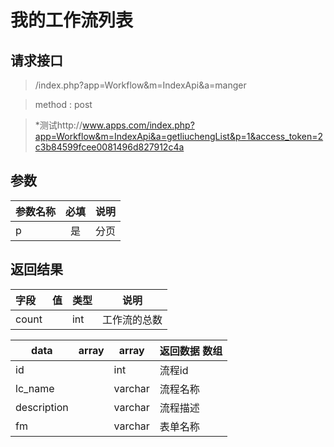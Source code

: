 # 我的工作流列表
## 请求接口 

> /index.php?app=Workflow&m=IndexApi&a=manger

>  method : post

> *测试http://www.apps.com/index.php?app=Workflow&m=IndexApi&a=getliuchengList&p=1&access_token=2c3b84599fcee0081496d827912c4a
## 参数

| 参数名称      |    必填 | 说明  |
| :-------- | :--------:| :-- |
| p| 是 | 分页|


## 返回结果
|字段 |  值| 类型 | 说明|
|:----|----|----|-----|
|count|  | int| 工作流的总数|

|data|array | array | 返回数据 数组|
|----|----|----|-----|
|id| |int|流程id|
|lc_name||varchar|流程名称|
|description||varchar|流程描述|
|fm|| varchar | 表单名称  |



